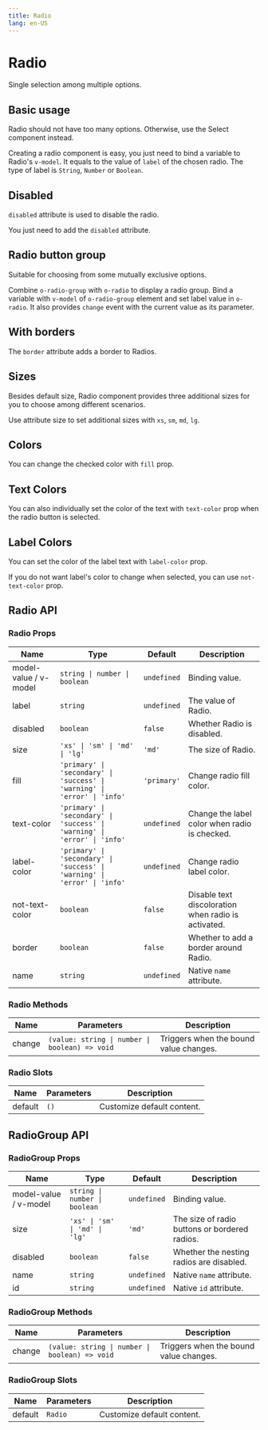 ```yaml
---
title: Radio
lang: en-US
---
```


# Radio <new-badge/>

Single selection among multiple options.

## Basic usage

Radio should not have too many options. Otherwise, use the Select component instead.

Creating a radio component is easy, you just need to bind a variable to Radio's `v-model`. It equals to the value of `label` of the chosen radio. The type of label is `String`, `Number` or `Boolean`.

<demo src="../example/radio/basic.vue"></demo>

## Disabled

`disabled` attribute is used to disable the radio.

You just need to add the `disabled` attribute.

<demo src="../example/radio/disabled.vue"></demo>

## Radio button group

Suitable for choosing from some mutually exclusive options.

Combine `o-radio-group` with `o-radio` to display a radio group. Bind a variable with `v-model` of `o-radio-group` element and set label value in `o-radio`. It also provides `change` event with the current value as its parameter.

<demo src="../example/radio/group.vue"></demo>

## With borders

The `border` attribute adds a border to Radios.

<demo src="../example/radio/border.vue"></demo>

## Sizes

Besides default size, Radio component provides three additional sizes for you to choose among different scenarios.

Use attribute size to set additional sizes with `xs`, `sm`, `md`, `lg`.

<demo src="../example/radio/size.vue"></demo>

## Colors

You can change the checked color with `fill` prop.

<demo src="../example/radio/color.vue"></demo>

## Text Colors

You can also individually set the color of the text with `text-color` prop when the radio button is selected.

<demo src="../example/radio/text-color.vue"></demo>

## Label Colors

You can set the color of the label text with `label-color` prop.

If you do not want label's color to change when selected, you can use `not-text-color` prop.

<demo src="../example/radio/label-color.vue"></demo>

## Radio API

### Radio Props
| Name | Type | Default | Description |
| --- | --- | --- | --- |
| model-value / v-model | `string \| number \| boolean` | `undefined` | Binding value. |
| label | `string` | `undefined` | The value of Radio. |
| disabled | `boolean` | `false` |  Whether Radio is disabled.  |
| size | `'xs' \| 'sm' \| 'md' \| 'lg'` | `'md'` | The size of Radio.  |
| fill | `'primary' \| 'secondary' \| 'success' \| 'warning' \| 'error' \| 'info'` | `'primary'` | Change radio fill color. |
| text-color | `'primary' \| 'secondary' \| 'success' \| 'warning' \| 'error' \| 'info'` | `undefined` | Change the label color when radio is checked. |
| label-color | `'primary' \| 'secondary' \| 'success' \| 'warning' \| 'error' \| 'info'` | `undefined` | Change radio label color. |
| not-text-color | `boolean` | `false` | Disable text discoloration when radio is activated. |
| border | `boolean` | `false` | Whether to add a border around Radio. |
| name | `string` | `undefined` | Native `name` attribute. |

### Radio Methods
| Name | Parameters | Description | 
| --- | --- | --- |
| change | `(value: string \| number \| boolean) => void` | Triggers when the bound value changes. |

### Radio Slots
| Name | Parameters | Description | 
| --- | --- | --- |
| default | `()` | Customize default content. |

## RadioGroup API

### RadioGroup Props
| Name | Type | Default | Description |
| --- | --- | --- | --- |
| model-value / v-model | `string \| number \| boolean` | `undefined` | Binding value. |
| size | `'xs' \| 'sm' \| 'md' \| 'lg'` | `'md'` | The size of radio buttons or bordered radios.  |
| disabled | `boolean` | `false` |  Whether the nesting radios are disabled.  |
| name | `string` | `undefined` | Native `name` attribute. |
| id | `string` | `undefined` | Native `id` attribute. |

### RadioGroup Methods
| Name | Parameters | Description | 
| --- | --- | --- |
| change | `(value: string \| number \| boolean) => void` | Triggers when the bound value changes. |

### RadioGroup Slots
| Name | Parameters | Description |
| --- | --- | --- |
| default | `Radio` | Customize default content. |
